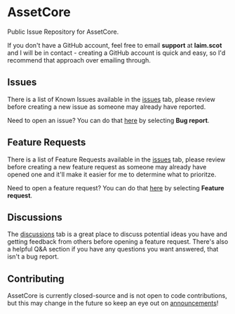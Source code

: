 # AssetCore
Public Issue Repository for AssetCore.

If you don't have a GitHub account, feel free to email **support** at **laim.scot** and I will be in contact - creating a GitHub account is quick and easy, so I'd recommend that approach over emailing through.

## Issues
There is a list of Known Issues available in the [issues](https://github.com/Laim/AVPUB/issues) tab, please review before creating a new issue as someone may already have reported.

Need to open an issue?  You can do that [here](https://github.com/Laim/AVPUB/issues/new/choose) by selecting **Bug report**.

## Feature Requests
There is a list of Feature Requests available in the [issues](https://github.com/Laim/AVPUB/issues) tab, please review before creating a new feature request as someone may already have opened one and it'll make it easier for me to determine what to prioritze.

Need to open a feature request?  You can do that [here](https://github.com/Laim/AVPUB/issues/new/choose) by selecting **Feature request**.

## Discussions
The [discussions](https://github.com/Laim/AVPUB/discussions) tab is a great place to discuss potential ideas you have and getting feedback from others before opening a feature request.  There's also a helpful Q&A section if you have any questions you want answered, that isn't a bug report.

## Contributing
AssetCore is currently closed-source and is not open to code contributions, but this may change in the future so keep an eye out on [announcements](https://github.com/Laim/AVPUB/discussions/categories/announcements)!
